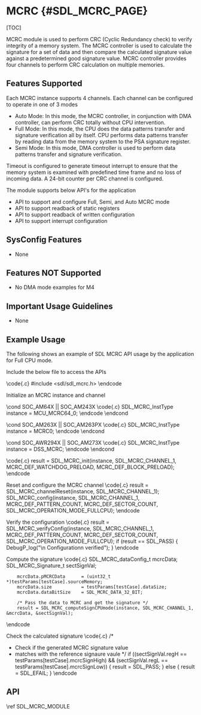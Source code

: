 # MCRC {#SDL_MCRC_PAGE}

[TOC]

MCRC module is used to perform CRC (Cyclic Redundancy check) to verify integrity of a memory system. The MCRC controller is used to calculate the signature for a set of data and then compare the calculated signature value against a predetermined good signature value. MCRC controller provides four channels to perform CRC calculation on multiple memories.

## Features Supported

Each MCRC instance supports 4 channels. Each channel can be configured to operate in one of 3 modes

* Auto Mode: In this mode, the MCRC controller, in conjunction with DMA controller, can perform CRC totally without CPU intervention.
* Full Mode: In this mode, the CPU does the data patterns transfer and signature verification all by itself. CPU performs data patterns transfer by reading data from the memory system to the PSA signature register.
* Semi Mode: In this mode, DMA controller is used to perform data patterns transfer and signature verification.

Timeout is configured to generate timeout interrupt to ensure that the memory system is examined with predefined time frame and no loss of incoming data. A 24-bit counter per CRC channel is configured.

The module supports below API's for the application

* API to support and configure Full, Semi, and Auto MCRC mode
* API to support readback of static registers
* API to support readback of written configuration
* API to support interrupt configuration

## SysConfig Features

- None

## Features NOT Supported

- No DMA mode examples for M4

## Important Usage Guidelines

- None

## Example Usage

The following shows an example of SDL MCRC API usage by the application for Full CPU mode.

Include the below file to access the APIs

\code{.c}
#include <sdl/sdl_mcrc.h>
\endcode

Initialize an MCRC instance and channel

\cond SOC_AM64X || SOC_AM243X
\code{.c}
SDL_MCRC_InstType instance = MCU_MCRC64_0;
\endcode
\endcond

\cond SOC_AM263X || SOC_AM263PX
\code{.c}
SDL_MCRC_InstType instance = MCRC0;
\endcode
\endcond

\cond SOC_AWR294X || SOC_AM273X
\code{.c}
SDL_MCRC_InstType instance = DSS_MCRC;
\endcode
\endcond

\code{.c}
result = SDL_MCRC_init(instance, SDL_MCRC_CHANNEL_1, MCRC_DEF_WATCHDOG_PRELOAD, MCRC_DEF_BLOCK_PRELOAD);
\endcode

Reset and configure the MCRC channel
\code{.c}
result = SDL_MCRC_channelReset(instance, SDL_MCRC_CHANNEL_1);
SDL_MCRC_config(instance, SDL_MCRC_CHANNEL_1, MCRC_DEF_PATTERN_COUNT, MCRC_DEF_SECTOR_COUNT, SDL_MCRC_OPERATION_MODE_FULLCPU);
\endcode

Verify the configuration
\code{.c}
result = SDL_MCRC_verifyConfig(instance, SDL_MCRC_CHANNEL_1, MCRC_DEF_PATTERN_COUNT, MCRC_DEF_SECTOR_COUNT, SDL_MCRC_OPERATION_MODE_FULLCPU);
if (result == SDL_PASS)
{
    DebugP_log("\n Configurationn verified");
}
\endcode

Compute the signature
\code{.c}
SDL_MCRC_dataConfig_t mcrcData;
        SDL_MCRC_Signature_t  sectSignVal;

        mcrcData.pMCRCData      = (uint32_t *)testParams[testCase].sourceMemory;
        mcrcData.size           = testParams[testCase].dataSize;
        mcrcData.dataBitSize    = SDL_MCRC_DATA_32_BIT;

        /* Pass the data to MCRC and get the signature */
        result = SDL_MCRC_computeSignCPUmode(instance, SDL_MCRC_CHANNEL_1, &mcrcData, &sectSignVal);
\endcode

Check the calculated signature
\code{.c}
/*
 * Check if the generated MCRC signature value
 * matches with the reference signaure vaule
 */
if ((sectSignVal.regH == testParams[testCase].mcrcSignHigh) &&
    (sectSignVal.regL == testParams[testCase].mcrcSignLow))
{
    result = SDL_PASS;
}
else {
    result = SDL_EFAIL;
}
\endcode

## API

\ref SDL_MCRC_MODULE
